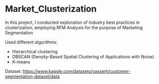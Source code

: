 # Market_Clusterization

In this project, I conducted exploration of industry best practices in clusterization, employing RFM Analysis for the purpose of Marketing Segmentation

Used different algorithms:
* Hierarchical clustering
* DBSCAN (Density-Based Spatial Clustering of Applications with Noise)
* K-means

Dataset:
https://www.kaggle.com/datasets/yasserh/customer-segmentation-dataset/data
